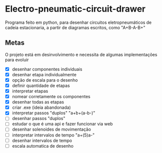 # Electro-pneumatic-circuit-drawer
Programa feito em python, para desenhar circuitos eletropneumáticos de cadeia estacionaria, a partir de diagramas escritos, como "A+B-A-B+" 

## Metas
O projeto está em desinvolvimento e necessita de algumas implementações para evoluir

- [X] desenhar componentes individuais  
- [X] desenhar etapa individualmente
- [X] opção de escala para o desenho  
- [X] definir quantidade de etapas  
- [X] interpretar etapas 
- [X] nomear corretamente os componentes
- [X] desenhar todas as etapas
- [X] criar .exe (ideia abandonada)
- [X] interpretar passos "duplos" "a+b+(a-b-)"
- [ ] desenhar passos "duplos"
- [ ] estudar o que é uma api e fazer funcionar via web
- [ ] desenhar solenoides de movimentação 
- [ ] interpretar intervalos de tempo "a+(5)a-"
- [ ] desenhar intervalos de tempo 
- [ ] escala automatica de desenho
